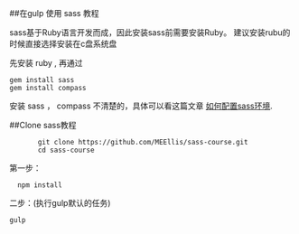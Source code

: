 ##在gulp 使用 sass 教程

sass基于Ruby语言开发而成，因此安装sass前需要安装Ruby。
建议安装rubu的时候直接选择安装在c盘系统盘

 先安装 ruby , 再通过
 ```
 gem install sass
 gem install compass
 ```
 安装 sass ， compass
 不清楚的，具体可以看这篇文章 [如何配置sass环境](https://www.sass.hk/install/).
  
##Clone sass教程

  ```
         git clone https://github.com/MEEllis/sass-course.git
         cd sass-course
  ```


 第一步：
   ```
     npm install
  ```
 二步：(执行gulp默认的任务)
  ```
  gulp
 ```


